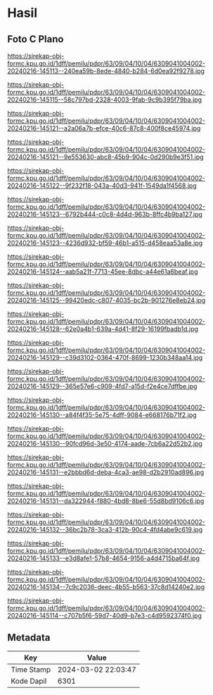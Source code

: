 # Hasil

## Foto C Plano

https://sirekap-obj-formc.kpu.go.id/1dff/pemilu/pdpr/63/09/04/10/04/6309041004002-20240216-145113--240ea59b-8ede-4840-b284-6d0ea92f9278.jpg

https://sirekap-obj-formc.kpu.go.id/1dff/pemilu/pdpr/63/09/04/10/04/6309041004002-20240216-145115--58c797bd-2328-4003-9fab-9c9b395f79ba.jpg

https://sirekap-obj-formc.kpu.go.id/1dff/pemilu/pdpr/63/09/04/10/04/6309041004002-20240216-145121--a2a06a7b-efce-40c6-87c8-400f8ce45974.jpg

https://sirekap-obj-formc.kpu.go.id/1dff/pemilu/pdpr/63/09/04/10/04/6309041004002-20240216-145121--9e553630-abc8-45b9-904c-0d290b9e3f51.jpg

https://sirekap-obj-formc.kpu.go.id/1dff/pemilu/pdpr/63/09/04/10/04/6309041004002-20240216-145122--9f232f18-043a-40d3-941f-1549da1f4568.jpg

https://sirekap-obj-formc.kpu.go.id/1dff/pemilu/pdpr/63/09/04/10/04/6309041004002-20240216-145123--6792b444-c0c8-4d4d-963b-8ffc4b9ba127.jpg

https://sirekap-obj-formc.kpu.go.id/1dff/pemilu/pdpr/63/09/04/10/04/6309041004002-20240216-145123--4236d932-bf59-46b1-a515-d458eaa53a8e.jpg

https://sirekap-obj-formc.kpu.go.id/1dff/pemilu/pdpr/63/09/04/10/04/6309041004002-20240216-145124--aab5a21f-7713-45ee-8dbc-a44e61a6beaf.jpg

https://sirekap-obj-formc.kpu.go.id/1dff/pemilu/pdpr/63/09/04/10/04/6309041004002-20240216-145125--99420edc-c807-4035-bc2b-901276e8eb24.jpg

https://sirekap-obj-formc.kpu.go.id/1dff/pemilu/pdpr/63/09/04/10/04/6309041004002-20240216-145128--62e0a4b1-639a-4d41-8f29-16199fbadb1d.jpg

https://sirekap-obj-formc.kpu.go.id/1dff/pemilu/pdpr/63/09/04/10/04/6309041004002-20240216-145129--c39d3102-0364-470f-8699-1230b348aa14.jpg

https://sirekap-obj-formc.kpu.go.id/1dff/pemilu/pdpr/63/09/04/10/04/6309041004002-20240216-145129--365e57e6-c909-4fd7-a15d-f2e4ce7dffbe.jpg

https://sirekap-obj-formc.kpu.go.id/1dff/pemilu/pdpr/63/09/04/10/04/6309041004002-20240216-145130--a84f4f35-5e75-4dff-9084-e668176b71f2.jpg

https://sirekap-obj-formc.kpu.go.id/1dff/pemilu/pdpr/63/09/04/10/04/6309041004002-20240216-145130--90fcd96d-3e50-4174-aade-7cb6a22d52b2.jpg

https://sirekap-obj-formc.kpu.go.id/1dff/pemilu/pdpr/63/09/04/10/04/6309041004002-20240216-145131--e2bbbd6d-deba-4ca3-ae98-d2b2910ad896.jpg

https://sirekap-obj-formc.kpu.go.id/1dff/pemilu/pdpr/63/09/04/10/04/6309041004002-20240216-145131--da322944-f880-4bd8-8be6-55d8bd9106c6.jpg

https://sirekap-obj-formc.kpu.go.id/1dff/pemilu/pdpr/63/09/04/10/04/6309041004002-20240216-145132--36bc2b78-3ca3-412b-90c4-4fd4abe9c619.jpg

https://sirekap-obj-formc.kpu.go.id/1dff/pemilu/pdpr/63/09/04/10/04/6309041004002-20240216-145133--e3d8afe1-57b8-4654-9156-a4d4715ba64f.jpg

https://sirekap-obj-formc.kpu.go.id/1dff/pemilu/pdpr/63/09/04/10/04/6309041004002-20240216-145134--7c9c2036-deec-4b55-b563-37c8d14240e2.jpg

https://sirekap-obj-formc.kpu.go.id/1dff/pemilu/pdpr/63/09/04/10/04/6309041004002-20240216-145114--c707b5f6-59d7-40d9-b7e3-c4d9592374f0.jpg


## Metadata

| Key        | Value               |
| ---------- | ------------------- |
| Time Stamp | 2024-03-02 22:03:47 |
| Kode Dapil | 6301                |



